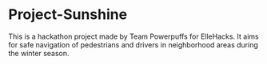 # Project-Sunshine
This is a hackathon project made by Team Powerpuffs for ElleHacks. It aims for safe navigation of pedestrians and drivers in neighborhood areas during the winter season. 
